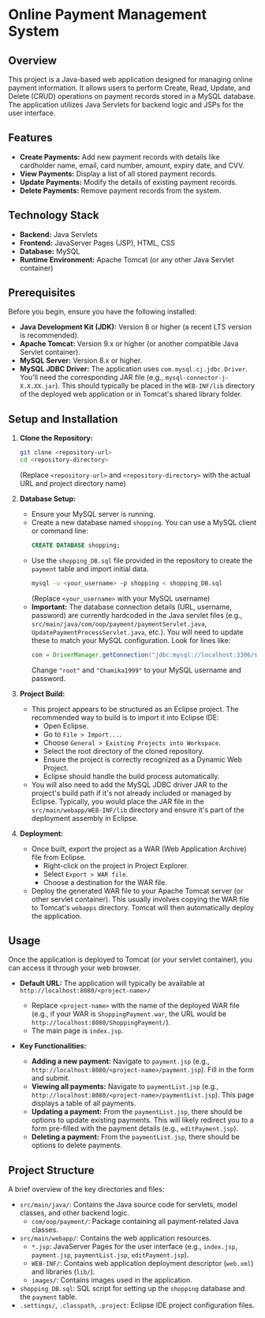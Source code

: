 # Online Payment Management System

## Overview

This project is a Java-based web application designed for managing online payment information. It allows users to perform Create, Read, Update, and Delete (CRUD) operations on payment records stored in a MySQL database.
The application utilizes Java Servlets for backend logic and JSPs for the user interface.

## Features

*   **Create Payments:** Add new payment records with details like cardholder name, email, card number, amount, expiry date, and CVV.
*   **View Payments:** Display a list of all stored payment records.
*   **Update Payments:** Modify the details of existing payment records.
*   **Delete Payments:** Remove payment records from the system.

## Technology Stack

*   **Backend:** Java Servlets
*   **Frontend:** JavaServer Pages (JSP), HTML, CSS
*   **Database:** MySQL
*   **Runtime Environment:** Apache Tomcat (or any other Java Servlet container)

## Prerequisites

Before you begin, ensure you have the following installed:

*   **Java Development Kit (JDK):** Version 8 or higher (a recent LTS version is recommended).
*   **Apache Tomcat:** Version 9.x or higher (or another compatible Java Servlet container).
*   **MySQL Server:** Version 8.x or higher.
*   **MySQL JDBC Driver:** The application uses `com.mysql.cj.jdbc.Driver`. You'll need the corresponding JAR file (e.g., `mysql-connector-j-X.X.XX.jar`). This should typically be placed in the `WEB-INF/lib` directory of the deployed web application or in Tomcat's shared library folder.

## Setup and Installation

1.  **Clone the Repository:**
    ```bash
    git clone <repository-url>
    cd <repository-directory>
    ```
    (Replace `<repository-url>` and `<repository-directory>` with the actual URL and project directory name)

2.  **Database Setup:**
    *   Ensure your MySQL server is running.
    *   Create a new database named `shopping`. You can use a MySQL client or command line:
        ```sql
        CREATE DATABASE shopping;
        ```
    *   Use the `shopping_DB.sql` file provided in the repository to create the `payment` table and import initial data.
        ```bash
        mysql -u <your_username> -p shopping < shopping_DB.sql
        ```
        (Replace `<your_username>` with your MySQL username)
    *   **Important:** The database connection details (URL, username, password) are currently hardcoded in the Java servlet files (e.g., `src/main/java/com/oop/payment/paymentServlet.java`, `UpdatePaymentProcessServlet.java`, etc.). You will need to update these to match your MySQL configuration. Look for lines like:
        ```java
        con = DriverManager.getConnection("jdbc:mysql://localhost:3306/shopping?useSSl=false", "root", "Chamika1999");
        ```
        Change `"root"` and `"Chamika1999"` to your MySQL username and password.

3.  **Project Build:**
    *   This project appears to be structured as an Eclipse project. The recommended way to build is to import it into Eclipse IDE:
        *   Open Eclipse.
        *   Go to `File > Import...`.
        *   Choose `General > Existing Projects into Workspace`.
        *   Select the root directory of the cloned repository.
        *   Ensure the project is correctly recognized as a Dynamic Web Project.
        *   Eclipse should handle the build process automatically.
    *   You will also need to add the MySQL JDBC driver JAR to the project's build path if it's not already included or managed by Eclipse. Typically, you would place the JAR file in the `src/main/webapp/WEB-INF/lib` directory and ensure it's part of the deployment assembly in Eclipse.

4.  **Deployment:**
    *   Once built, export the project as a WAR (Web Application Archive) file from Eclipse.
        *   Right-click on the project in Project Explorer.
        *   Select `Export > WAR file`.
        *   Choose a destination for the WAR file.
    *   Deploy the generated WAR file to your Apache Tomcat server (or other servlet container). This usually involves copying the WAR file to Tomcat's `webapps` directory. Tomcat will then automatically deploy the application.

## Usage

Once the application is deployed to Tomcat (or your servlet container), you can access it through your web browser.

*   **Default URL:** The application will typically be available at `http://localhost:8080/<project-name>/`
    *   Replace `<project-name>` with the name of the deployed WAR file (e.g., if your WAR is `ShoppingPayment.war`, the URL would be `http://localhost:8080/ShoppingPayment/`).
    *   The main page is `index.jsp`.

*   **Key Functionalities:**
    *   **Adding a new payment:** Navigate to `payment.jsp` (e.g., `http://localhost:8080/<project-name>/payment.jsp`). Fill in the form and submit.
    *   **Viewing all payments:** Navigate to `paymentList.jsp` (e.g., `http://localhost:8080/<project-name>/paymentList.jsp`). This page displays a table of all payments.
    *   **Updating a payment:** From the `paymentList.jsp`, there should be options to update existing payments. This will likely redirect you to a form pre-filled with the payment details (e.g., `editPayment.jsp`).
    *   **Deleting a payment:** From the `paymentList.jsp`, there should be options to delete payments.

## Project Structure

A brief overview of the key directories and files:

*   `src/main/java/`: Contains the Java source code for servlets, model classes, and other backend logic.
    *   `com/oop/payment/`: Package containing all payment-related Java classes.
*   `src/main/webapp/`: Contains the web application resources.
    *   `*.jsp`: JavaServer Pages for the user interface (e.g., `index.jsp`, `payment.jsp`, `paymentList.jsp`, `editPayment.jsp`).
    *   `WEB-INF/`: Contains web application deployment descriptor (`web.xml`) and libraries (`lib/`).
    *   `images/`: Contains images used in the application.
*   `shopping_DB.sql`: SQL script for setting up the `shopping` database and the `payment` table.
*   `.settings/`, `.classpath`, `.project`: Eclipse IDE project configuration files.

